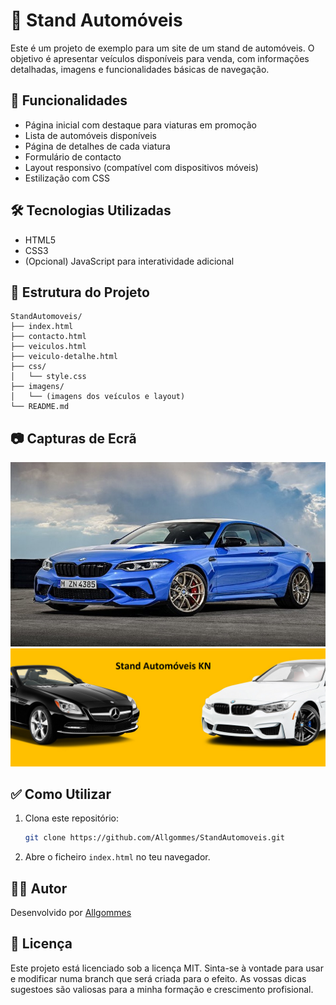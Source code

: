 # 🚗 Stand Automóveis

Este é um projeto de exemplo para um site de um stand de automóveis. O objetivo é apresentar veículos disponíveis para venda, com informações detalhadas, imagens e funcionalidades básicas de navegação.

## 📌 Funcionalidades

* Página inicial com destaque para viaturas em promoção
* Lista de automóveis disponíveis
* Página de detalhes de cada viatura
* Formulário de contacto
* Layout responsivo (compatível com dispositivos móveis)
* Estilização com CSS

## 🛠️ Tecnologias Utilizadas

* HTML5
* CSS3
* (Opcional) JavaScript para interatividade adicional

## 📁 Estrutura do Projeto

```
StandAutomoveis/
├── index.html
├── contacto.html
├── veiculos.html
├── veiculo-detalhe.html
├── css/
│   └── style.css
├── imagens/
│   └── (imagens dos veículos e layout)
└── README.md
```

## 📷 Capturas de Ecrã

![BMW](imagens/bmw1.png)
![Banner](imagens/Banner.png)



## ✅ Como Utilizar

1. Clona este repositório:

   ```bash
   git clone https://github.com/Allgommes/StandAutomoveis.git
   ```

2. Abre o ficheiro `index.html` no teu navegador.

## 🧑‍💻 Autor

Desenvolvido por [Allgommes](https://github.com/Allgommes)

## 📄 Licença

Este projeto está licenciado sob a licença MIT. Sinta-se à vontade para usar e modificar numa branch que será criada para o efeito.
As vossas dicas sugestoes são valiosas para a minha formação e crescimento profisional.


